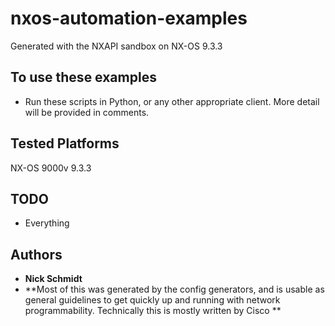 # nxos-automation-examples
Generated with the NXAPI sandbox on NX-OS 9.3.3

## To use these examples
* Run these scripts in Python, or any other appropriate client. More detail will be provided in comments.

## Tested Platforms 
NX-OS 9000v 9.3.3

## TODO
* Everything

## Authors
* **Nick Schmidt** 
* **Most of this was generated by the config generators, and is usable as general guidelines to get quickly up and running with network programmability. Technically this is mostly written by Cisco **